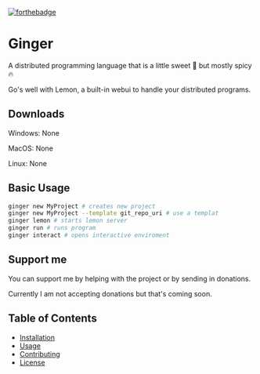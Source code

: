 [![forthebadge](https://forthebadge.com/images/featured/featured-built-with-love.svg)](https://forthebadge.com)

# Ginger

A distributed programming language that is a little sweet 🍬 but mostly spicy 🔥

Go's well with Lemon, a built-in webui to handle your distributed programs.

## Downloads

Windows: None

MacOS:   None

Linux:   None


## Basic Usage

```bash
ginger new MyProject # creates new project
ginger new MyProject --template git_repo_uri # use a templat
ginger lemon # starts lemon server
ginger run # runs program
ginger interact # opens interactive enviroment
```

## Support me

You can support me by helping with the project or by sending in donations.

Currently I am not accepting donations but that's coming soon.

## Table of Contents
- [Installation](#installation)
- [Usage](#usage)
- [Contributing](#contributing)
- [License](#license)